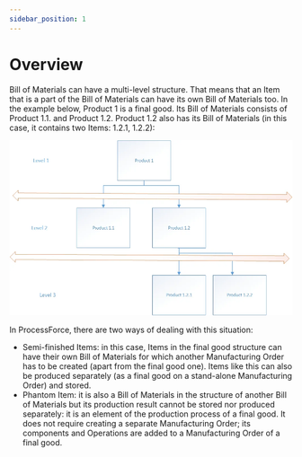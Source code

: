 ```yaml
---
sidebar_position: 1
---
```


# Overview

Bill of Materials can have a multi-level structure. That means that an Item that is a part of the Bill of Materials can have its own Bill of Materials too. In the example below, Product 1 is a final good. Its Bill of Materials consists of Product 1.1. and Product 1.2. Product 1.2 also has its Bill of Materials (in this case, it contains two Items: 1.2.1, 1.2.2):

![Multi-level](./media/multi-level.webp)

In ProcessForce, there are two ways of dealing with this situation:

- Semi-finished Items:
  in this case, Items in the final good structure can have their own Bill of Materials for which another Manufacturing Order has to be created (apart from the final good one). Items like this can also be produced separately (as a final good on a stand-alone Manufacturing Order) and stored.
- Phantom Item:
  it is also a Bill of Materials in the structure of another Bill of Materials but its production result cannot be stored nor produced separately: it is an element of the production process of a final good. It does not require creating a separate Manufacturing Order; its components and Operations are added to a Manufacturing Order of a final good.
